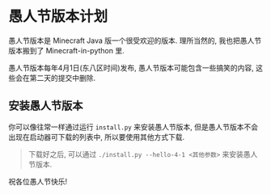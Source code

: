 # 愚人节版本计划
愚人节版本是 Minecraft Java 版一个很受欢迎的版本. 理所当然的, 我也把愚人节版本搬到了 Minecraft-in-python 里.

愚人节版本每年4月1日(东八区时间)发布, 愚人节版本可能包含一些搞笑的内容, 这些会在第二天的提交中删除.


## 安装愚人节版本
你可以像往常一样通过运行 `install.py` 来安装愚人节版本, 但是愚人节版本不会出现在启动器可下载的列表中, 所以要使用其他方式下载.

> 下载好之后, 可以通过 `./install.py --hello-4-1 <其他参数>` 来安装愚人节版本.

祝各位愚人节快乐!
